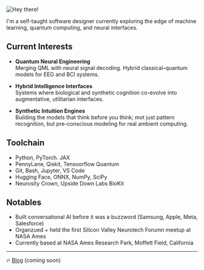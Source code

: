 ![Hey there!](https://media.tenor.com/acihnolEVYAAAAAC/goku-hi.gif)

I'm a self-taught software designer currently exploring the edge of machine learning, quantum computing, and neural interfaces.  

## Current Interests

- **Quantum Neural Engineering**  
  Merging QML with neural signal decoding. Hybrid classical–quantum models for EEG and BCI systems.

- **Hybrid Intelligence Interfaces**  
  Systems where biological and synthetic cognition co-evolve into augmentative, utilitarian interfaces.

- **Synthetic Intuition Engines**  
  Building the models that think before you think; mot just pattern recognition, but pre-conscious modeling for real ambient computing.

## Toolchain

- Python, PyTorch. JAX 
- PennyLane, Qiskit, Tensoorflow Quantum
- Git, Bash, Jupyter, VS Code  
- Hugging Face, ONNX, NumPy, SciPy
- Neurosity Crown, Upside Down Labs BioKit  

## Notables

- Built conversational AI before it was a buzzword (Samsung, Apple, Meta, Salesforce) 
- Organzued + held the first Silicon Valley Neurotech Forumn meetup at NASA Ames
- Currently based at NASA Ames Research Park, Moffett Field, California

---

🔥 [Blog](http://radicalbehavior.io) (coming soon)

